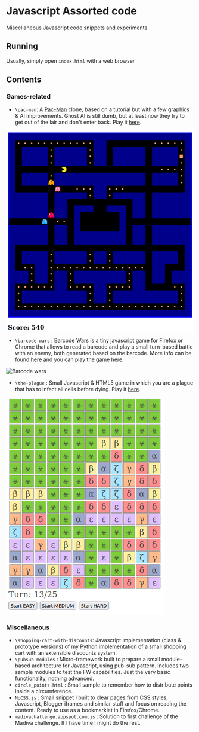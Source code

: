 Javascript Assorted code
========================

Miscellaneous Javascript code snippets and experiments.

## Running

Usually, simply open `index.html` with a web browser


## Contents

### Games-related

* `\pac-man`:  A [Pac-Man](https://en.wikipedia.org/wiki/Pac-Man) clone, based on a tutorial but with a few graphics & AI improvements. Ghost AI is still dumb, but at least now they try to get out of the lair and don't enter back. Play it [here](https://kartones.net/demos/025/).

![Pac-Man](doc/pac-man.png)

* `\barcode-wars` : Barcode Wars is a tiny javascript game for Firefox or Chrome that allows to read a barcode and play a small turn-based battle with an enemy, both generated based on the barcode. More info can be found [here](https://blog.kartones.net/post/barcode-wars-small-javascript-game/)  and you can play the game [here](https://kartones.net/demos/017/).

![Barcode wars](https://images.kartones.net/posts/kartonesblog/barcode_wars.webp)

* `\the-plague` : Small Javascript & HTML5 game in which you are a plague that has to infect all cells before dying. Play it [here](https://kartones.net/demos/018/).

![The plague](doc/the_plague.png)

### Miscellaneous

* `\shopping-cart-with-discounts`: Javascript implementation (class & prototype versions) of [my Python implementation](https://github.com/Kartones/python/tree/master/shopping-cart-with-discounts) of a small shopping cart with an extensible discounts system.
* `\pubsub-modules` : Micro-framework built to prepare a small module-based architecture for Javascript, using pub-sub pattern. Includes two sample modules to test the FW capabilities. Just the very basic functionality, nothing advanced.
* `circle_points.html` : Small sample to remember how to distribute points inside a circumference.
* `NoCSS.js` : Small snippet I built to clear pages from CSS styles, Javascript, Blogger iframes and similar stuff and focus on reading the content. Ready to use as a bookmarklet in Firefox/Chrome.
* `madivachallenge.appspot.com.js` : Solution to first challenge of the Madiva challenge. If I have time I might do the rest.
